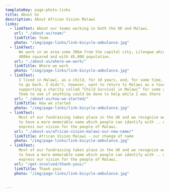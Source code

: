 ```yaml
---
templateKey: page-photo-links
title: About Us
description: About African Vision Malawi
links:
  - linkText: About our teams working in both the UK and Malawi.  
    url: "./about-us/team/"
    linkTitle: Team
    photo: "/img/page-links/link-bicycle-ambulance.jpg"
  - linkText:
      We work in an area some 30km from the capital city, Lilongwe which is
      400km squared and with 45,000 population.
    url: "./about-us/where-we-work/"
    linkTitle: Where we work
    photo: "/img/page-links/link-bicycle-ambulance.jpg"
  - linkText:
      I lived in Malawi, as a child, for 10 years, and, for some time, had wanted
      to go back. I didn’t, however, want to return to Malawi as a tourist. I had been
      supporting a charity called “Child Survival in Malawi” for some years and contacted
      them to see if anything could be done to help while I was there
    url: "./about-us/how-we-started/"
    linkTitle: How we started
    photo: "/img/page-links/link-bicycle-ambulance.jpg"
  - linkText:
      Most of our fundraising takes place in the UK and we recognize we need
      to have a more memorable name which people can identify with .. one which will
      express our vision for the people of Malawi.
    url: "./about-us/african-vision-malawi-our-new-name/"
    linkTitle: African Vision Malawi - our change of name
    photo: "/img/page-links/link-bicycle-ambulance.jpg"
  - linkText:
      Most of our fundraising takes place in the UK and we recognize we need
      to have a more memorable name which people can identify with .. one which will
      express our vision for the people of Malawi.
    url: "/get-involved/thank-yous/"
    linkTitle: Thank yous
    photo: "/img/page-links/link-bicycle-ambulance.jpg"
  
  
---
```


